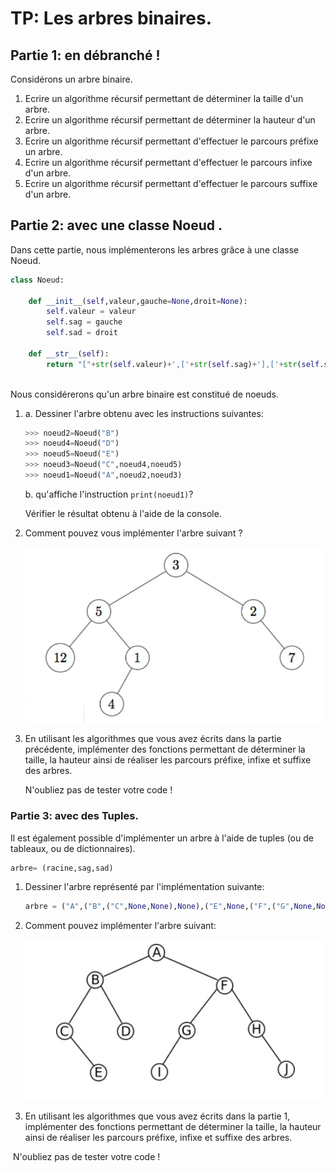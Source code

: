 # TP: Les arbres binaires. 





## Partie 1: en débranché !

Considérons un arbre binaire. 

1. Ecrire un algorithme récursif permettant de déterminer la taille d'un arbre. 
2. Ecrire un algorithme récursif permettant de déterminer la hauteur d'un arbre. 
3. Ecrire un algorithme récursif permettant d'effectuer le parcours préfixe un arbre. 
4. Ecrire un algorithme récursif permettant d'effectuer le parcours infixe d'un arbre. 
5. Ecrire un algorithme récursif permettant d'effectuer le parcours suffixe d'un arbre. 



## Partie 2: avec une classe Noeud . 

Dans cette partie, nous implémenterons les arbres grâce à une classe Noeud. 

```python
class Noeud:
    
    def __init__(self,valeur,gauche=None,droit=None):
        self.valeur = valeur
        self.sag = gauche
        self.sad = droit
    
    def __str__(self):
        return "["+str(self.valeur)+',['+str(self.sag)+'],['+str(self.sad)+']]'
    

```

Nous considérerons qu'un arbre binaire est constitué de noeuds. 

1. a. Dessiner l'arbre obtenu avec les instructions suivantes:

   ```python
   >>> noeud2=Noeud("B")
   >>> noeud4=Noeud("D")
   >>> noeud5=Noeud("E")
   >>> noeud3=Noeud("C",noeud4,noeud5)
   >>> noeud1=Noeud("A",noeud2,noeud3)
   ```

   b. qu'affiche l'instruction `print(noeud1)`? 

   Vérifier le résultat obtenu à l'aide de la console.

2. Comment pouvez vous implémenter l'arbre suivant ?

   ![](/Arbres/IMG/arbre_1_TP.jpg)

3. En utilisant les algorithmes que vous avez écrits dans la partie précédente, implémenter des fonctions permettant de déterminer la taille, la hauteur ainsi de réaliser les parcours préfixe, infixe et suffixe des arbres. 

   N'oubliez pas de tester votre code  !



### Partie 3: avec des Tuples. 

Il est également possible d'implémenter un arbre à l'aide de tuples (ou de tableaux, ou de dictionnaires). 

```python
arbre= (racine,sag,sad)
```

1. Dessiner l'arbre représenté par l'implémentation suivante:

   ```python
   arbre = ("A",("B",("C",None,None),None),("E",None,("F",("G",None,None),None)))
   ```

2. Comment pouvez implémenter l'arbre suivant:

   ![](/Arbres/IMG/arbre_2TP.jpg)

3. En utilisant les algorithmes que vous avez écrits dans la partie 1, implémenter des fonctions permettant de déterminer la taille, la hauteur ainsi de réaliser les parcours préfixe, infixe et suffixe des arbres. 

​		N'oubliez pas de tester votre code  !
